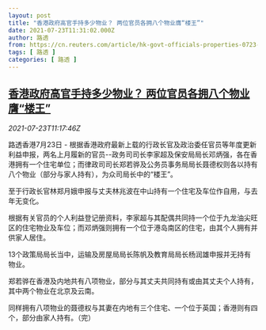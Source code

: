 ```yaml
---
layout: post
title: "香港政府高官手持多少物业？ 两位官员各拥八个物业膺“楼王”"
date: 2021-07-23T11:31:02.000Z
author: 路透
from: https://cn.reuters.com/article/hk-govt-officials-properties-0723-idCNKBS2ET137
tags: [ 路透 ]
categories: [ 路透 ]
---
```

<!--1627039862000-->
[香港政府高官手持多少物业？ 两位官员各拥八个物业膺“楼王”](https://cn.reuters.com/article/hk-govt-officials-properties-0723-idCNKBS2ET137)
------

<div>
<div><i>2021-07-23T11:17:46Z</i></div><p>路透香港7月23日 - 根据香港政府最新上载的行政长官及政治委任官员等年度更新利益申报，两名上月履新的官员--政务司司长李家超及保安局局长邓炳强，各在香港拥有一个住宅单位；而律政司司长郑若骅及公务员事务局局长聂德权则各以持有八个物业（部分与家人持有），为众司局长中的“楼王”。</p><p>至于行政长官林郑月娥申报与丈夫林兆波在中山持有一个住宅及车位作自用，与去年无变化。</p><p>根据有关官员的个人利益登记册资料，李家超与其配偶共同持一个位于九龙油尖旺区的住宅物业及车位；而邓炳强则拥有一个位于港岛南区的住宅，由其个人拥有并供家人居住。</p><p>13个政策局局长当中，运输及房屋局局长陈帆及教育局局长杨润雄申报并无持有物业。</p><p>郑若骅在香港及内地共有八项物业，部分与其丈夫共同持有或由其丈夫个人持有，其中两个物业在北京及云南。</p><p>同样拥有八项物业的聂德权与其妻在内地有三个住宅、一个位于英国；香港则有四个，部分由家人持有。（完）</p>
</div>
